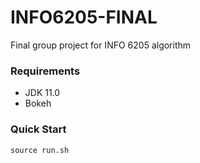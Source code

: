 # INFO6205-FINAL
Final group project for INFO 6205 algorithm


### Requirements
* JDK 11.0
* Bokeh

### Quick Start

```
source run.sh
```

